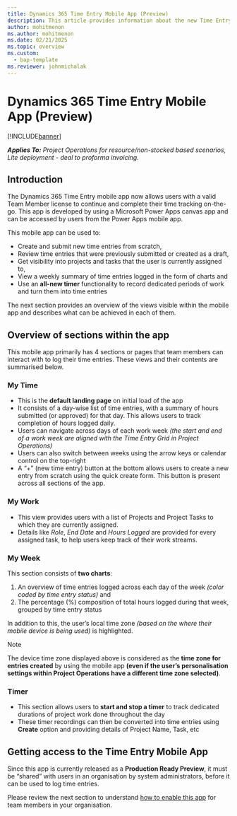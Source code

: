 ```yaml
---
title: Dynamics 365 Time Entry Mobile App (Preview)
description: This article provides information about the new Time Entry Mobile App (Preview).
author: mohitmenon
ms.author: mohitmenon
ms.date: 02/21/2025
ms.topic: overview
ms.custom: 
  - bap-template
ms.reviewer: johnmichalak
---
```


# Dynamics 365 Time Entry Mobile App (Preview)

[!INCLUDE[banner](../includes/banner.md)]

_**Applies To:** Project Operations for resource/non-stocked based scenarios, Lite deployment - deal to proforma invoicing._

## Introduction

The Dynamics 365 Time Entry mobile app now allows users with a valid Team Member license to continue and complete their time tracking on-the-go. This app is developed by using a Microsoft Power Apps canvas app and can be accessed by users from the Power Apps mobile app.

This mobile app can be used to:
- Create and submit new time entries from scratch,
- Review time entries that were previously submitted or created as a draft,
- Get visibility into projects and tasks that the user is currently assigned to,
- View a weekly summary of time entries logged in the form of charts and
- Use an **all-new timer** functionality to record dedicated periods of work and turn them into time entries

The next section provides an overview of the views visible within the mobile app and describes what can be achieved in each of them.

## Overview of sections within the app

This mobile app primarily has 4 sections or pages that team members can interact with to log their time entries. These views and their contents are summarised below.

### My Time

- This is the **default landing page** on initial load of the app
- It consists of a day-wise list of time entries, with a summary of hours submitted (or approved) for that day. This allows users to track completion of hours logged daily.
- Users can navigate across days of each work week _(the start and end of a work week are aligned with the Time Entry Grid in Project Operations)_
- Users can also switch between weeks using the arrow keys or calendar control on the top-right
- A “+” (new time entry) button at the bottom allows users to create a new entry from scratch using the quick create form. This button is present across all sections of the app.

### My Work

- This view provides users with a list of Projects and Project Tasks to which they are currently assigned.
- Details like _Role_, _End Date_ and _Hours Logged_ are provided for every assigned task, to help users keep track of their work streams.

### My Week

This section consists of **two charts**:
1. An overview of time entries logged across each day of the week _(color coded by time entry status)_ and
2. The percentage (%) composition of total hours logged during that week, grouped by time entry status

In addition to this, the user’s local time zone _(based on the where their mobile device is being used)_ is highlighted. 

> [!NOTE]
> The device time zone displayed above is considered as the **time zone for entries created** by using the mobile app __(even if the user’s personalisation settings within Project Operations have a different time zone selected)__.

### Timer

- This section allows users to **start and stop a timer** to track dedicated durations of project work done throughout the day
- These timer recordings can then be converted into time entries using **Create** option and providing details of Project Name, Task, etc


## Getting access to the Time Entry Mobile App

Since this app is currently released as a **Production Ready Preview**, it must be “shared” with users in an organisation by system administrators, before it can be used to log time entries. 

Please review the next section to understand [how to enable this app](enable-time-entry-mobile-app.md) for team members in your organisation.


